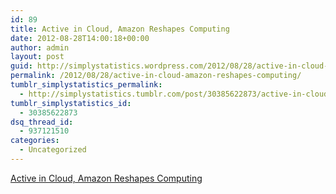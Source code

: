 ```yaml
---
id: 89
title: Active in Cloud, Amazon Reshapes Computing
date: 2012-08-28T14:00:18+00:00
author: admin
layout: post
guid: http://simplystatistics.wordpress.com/2012/08/28/active-in-cloud-amazon-reshapes-computing
permalink: /2012/08/28/active-in-cloud-amazon-reshapes-computing/
tumblr_simplystatistics_permalink:
  - http://simplystatistics.tumblr.com/post/30385622873/active-in-cloud-amazon-reshapes-computing
tumblr_simplystatistics_id:
  - 30385622873
dsq_thread_id:
  - 937121510
categories:
  - Uncategorized
---
```

[Active in Cloud, Amazon Reshapes Computing](http://www.nytimes.com/2012/08/28/technology/active-in-cloud-amazon-reshapes-computing.html?smid=tu-share)